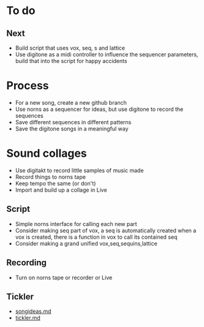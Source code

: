 # To do

## Next
- Build script that uses vox, seq, s and lattice
- Use digitone as a midi controller to influence the sequencer parameters, build that into the script for happy accidents

# Process
- For a new song, create a new github branch
- Use norns as a sequencer for ideas, but use digitone to record the sequences
- Save different sequences in different patterns
- Save the digitone songs in a meaningful way

# Sound collages
- Use digitakt to record little samples of music made
- Record things to norns tape
- Keep tempo the same (or don't)
- Import and build up a collage in Live

## Script
- Simple norns interface for calling each new part
- Consider making seq part of vox, a seq is automatically created when a vox is created, there is a function in vox to call its contained seq
- Consider making a grand unified vox,seq,sequins,lattice

## Recording
- Turn on norns tape or recorder or Live

## Tickler
- [songideas.md](songideas.md)
- [tickler.md](tickler.md)
